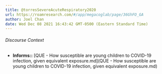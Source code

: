 ```yaml
---
title: @torresSevereAcuteRespiratory2020
url: https://roamresearch.com/#/app/megacoglab/page/36GhFO_GA
author: Joel Chan
date: Wed Dec 08 2021 16:43:42 GMT-0500 (Eastern Standard Time)
---
```




###### Discourse Context

- **Informs::** [QUE - How susceptible are young children to COVID-19 infection, given equivalent exposure.md](QUE - How susceptible are young children to COVID-19 infection, given equivalent exposure.md)
